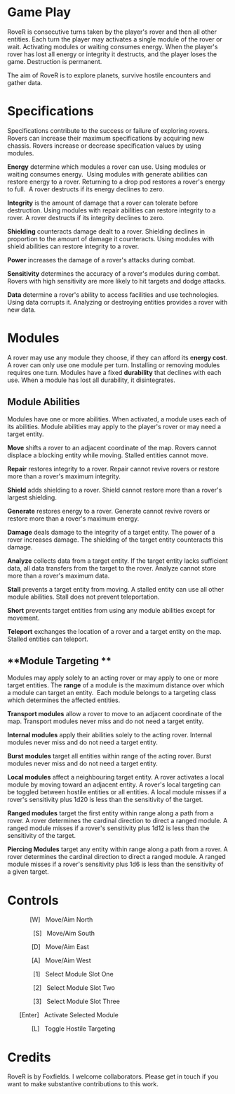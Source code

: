# Game Play

RoveR is consecutive turns taken by the player's rover and then all other entities. Each turn the player may activates a single module of the rover or wait. Activating modules or waiting consumes energy. When the player's rover has lost all energy or integrity it destructs, and the player loses the game. Destruction is permanent. 

The aim of RoveR is to explore planets, survive hostile encounters and gather data.

# Specifications

Specifications contribute to the success or failure of exploring rovers. Rovers can increase their maximum specifications by acquiring new chassis. Rovers increase or decrease specification values by using modules. 

**Energy** determine which modules a rover can use. Using modules or waiting consumes energy.  Using modules with generate abilities can restore energy to a rover. Returning to a drop pod restores a rover's energy to full.  A rover destructs if its energy declines to zero.

**Integrity** is the amount of damage that a rover can tolerate before destruction. Using modules with repair abilities can restore integrity to a rover. A rover destructs if its integrity declines to zero.

**Shielding** counteracts damage dealt to a rover. Shielding declines in proportion to the amount of damage it counteracts. Using modules with shield abilities can restore integrity to a rover. 

**Power** increases the damage of a rover's attacks during combat. 

**Sensitivity** determines the accuracy of a rover's modules during combat. Rovers with high sensitivity are more likely to hit targets and dodge attacks. 

**Data** determine a rover's ability to access facilities and use technologies. Using data corrupts it. Analyzing or destroying entities provides a rover with new data. 

# Modules

A rover may use any module they choose, if they can afford its e**nergy cost**. A rover can only use one module per turn. Installing or removing modules requires one turn. Modules have a fixed **durability** that declines with each use. When a module has lost all durability, it disintegrates. 

## **Module Abilities**

Modules have one or more abilities. When activated, a module uses each of its abilities. Module abilities may apply to the player's rover or may need a target entity. 

**Move** shifts a rover to an adjacent coordinate of the map. Rovers cannot displace a blocking entity while moving. Stalled entities cannot move. 

**Repair** restores integrity to a rover. Repair cannot revive rovers or restore more than a rover's maximum integrity. 

**Shield** adds shielding to a rover. Shield cannot restore more than a rover's largest shielding.

**Generate** restores energy to a rover. Generate cannot revive rovers or restore more than a rover's maximum energy. 

**Damage** deals damage to the integrity of a target entity. The power of a rover increases damage. The shielding of the target entity counteracts this damage.

**Analyze** collects data from a target entity. If the target entity lacks sufficient data, all data transfers from the target to the rover. Analyze cannot store more than a rover's maximum data. 

**Stall** prevents a target entity from moving. A stalled entity can use all other module abilities. Stall does not prevent teleportation. 

**Short** prevents target entities from using any module abilities except for movement.

**Teleport** exchanges the location of a rover and a target entity on the map. Stalled entities can teleport. 

## **Module Targeting **

Modules may apply solely to an acting rover or may apply to one or more target entities. The **range** of a module is the maximum distance over which a module can target an entity.  Each module belongs to a targeting class which determines the affected entities. 

**Transport modules** allow a rover to move to an adjacent coordinate of the map. Transport modules never miss and do not need a target entity. 

**Internal modules** apply their abilities solely to the acting rover. Internal modules never miss and do not need a target entity. 

**Burst** **modules** target all entities within range of the acting rover. Burst modules never miss and do not need a target entity. 

**Local modules** affect a neighbouring target entity. A rover activates a local module by moving toward an adjacent entity. A rover's local targeting can be toggled between hostile entities or all entities. A local module misses if a rover's sensitivity plus 1d20 is less than the sensitivity of the target.

**Ranged modules** target the first entity within range along a path from a rover. A rover determines the cardinal direction to direct a ranged module. A ranged module misses if a rover's sensitivity plus 1d12 is less than the sensitivity of the target.

**Piercing Modules** target any entity within range along a path from a rover. A rover determines the cardinal direction to direct a ranged module. A ranged module misses if a rover's sensitivity plus 1d6 is less than the sensitivity of a given target.

# Controls

             [W]   Move/Aim North

               [S]   Move/Aim South

              [D]   Move/Aim East

              [A]   Move/Aim West

               [1]   Select Module Slot One

               [2]   Select Module Slot Two

               [3]   Select Module Slot Three

       [Enter]   Activate Selected Module

              [L]   Toggle Hostile Targeting

# Credits

RoveR is by Foxfields. I welcome collaborators. Please get in touch if you want to make substantive contributions to this work.